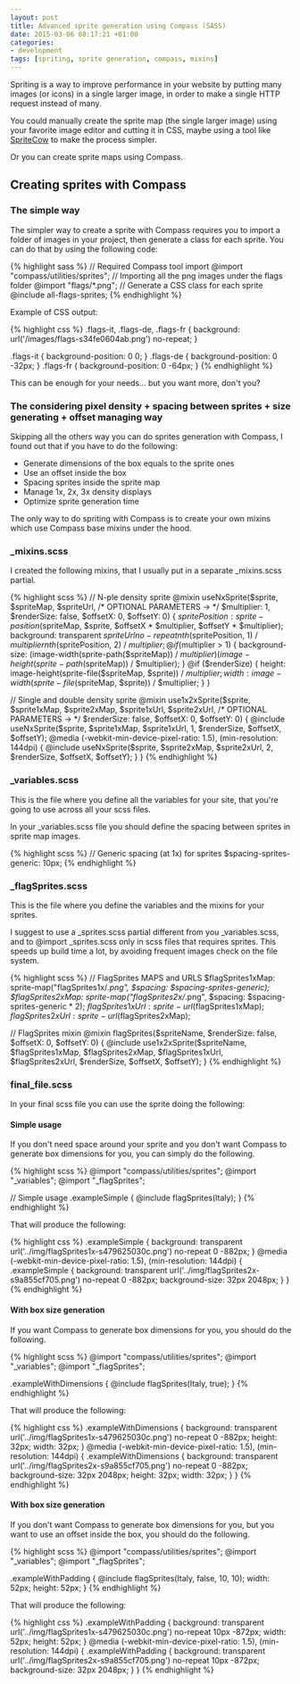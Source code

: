 ```yaml
---
layout: post
title: Advanced sprite generation using Compass (SASS)
date: 2015-03-06 08:17:21 +01:00
categories:
- development
tags: [spriting, sprite generation, compass, mixins]
---
```

Spriting is a way to improve performance in your website by putting many images (or icons) in a single larger image, in order to make a single HTTP request instead of many.

You could manually create the sprite map (the single larger image) using your favorite image editor and cutting it in CSS, maybe using a tool like [SpriteCow](http://www.spritecow.com/) to make the process simpler.

Or you can create sprite maps using Compass.

## Creating sprites with Compass

### The simple way

The simpler way to create a sprite with Compass requires you to import a folder of images in your project, then generate a class for each sprite. You can do that by using the following code:

{% highlight sass %}
// Required Compass tool import
@import "compass/utilities/sprites";
// Importing all the png images under the flags folder
@import "flags/*.png";
// Generate a CSS class for each sprite
@include all-flags-sprites;
{% endhighlight %}

Example of CSS output:

{% highlight css %}
.flags-it,
.flags-de,
.flags-fr { 
  background: url('/images/flags-s34fe0604ab.png') no-repeat; }

.flags-it { background-position: 0 0; }
.flags-de { background-position: 0 -32px; }
.flags-fr { background-position: 0 -64px; }
{% endhighlight %}

This can be enough for your needs... but you want more, don't you?

### The considering pixel density + spacing between sprites + size generating + offset managing way

Skipping all the others way you can do sprites generation with Compass, I found out that if you have to do the following:

*   Generate dimensions of the box equals to the sprite ones
*   Use an offset inside the box
*   Spacing sprites inside the sprite map
*   Manage 1x, 2x, 3x density displays
*   Optimize sprite generation time

The only way to do spriting with Compass is to create your own mixins which use Compass base mixins under the hood.

### _mixins.scss

I created the following mixins, that I usually put in a separate _mixins.scss partial.

{% highlight scss %}
// N-ple density sprite
@mixin useNxSprite($sprite, $spriteMap, $spriteUrl, /* OPTIONAL PARAMETERS -> */ $multiplier: 1, $renderSize: false, $offsetX: 0, $offsetY: 0) {
  $spritePosition: sprite-position($spriteMap, $sprite, $offsetX * $multiplier, $offsetY * $multiplier);
  background: transparent $spriteUrl no-repeat nth($spritePosition, 1) / $multiplier nth($spritePosition, 2) / $multiplier;
  @if ($multiplier > 1) {
    background-size: (image-width(sprite-path($spriteMap)) / $multiplier) (image-height(sprite-path($spriteMap)) / $multiplier);
  }
  @if ($renderSize) {
    height: image-height(sprite-file($spriteMap, $sprite)) / $multiplier;
    width: image-width(sprite-file($spriteMap, $sprite)) / $multiplier;
  }
}

// Single and double density sprite
@mixin use1x2xSprite($sprite, $sprite1xMap, $sprite2xMap, $sprite1xUrl, $sprite2xUrl, /* OPTIONAL PARAMETERS -> */ $renderSize: false, $offsetX: 0, $offsetY: 0) {
  @include useNxSprite($sprite, $sprite1xMap, $sprite1xUrl, 1, $renderSize, $offsetX, $offsetY);
  @media (-webkit-min-device-pixel-ratio: 1.5), (min-resolution: 144dpi) {
    @include useNxSprite($sprite, $sprite2xMap, $sprite2xUrl, 2, $renderSize, $offsetX, $offsetY);
  }
}
{% endhighlight %}

### _variables.scss

This is the file where you define all the variables for your site, that you're going to use across all your scss files.

In your _variables.scss file you should define the spacing between sprites in sprite map images.

{% highlight scss %}
// Generic spacing (at 1x) for sprites
$spacing-sprites-generic: 10px;
{% endhighlight %}

### _flagSprites.scss

This is the file where you define the variables and the mixins for your sprites.

I suggest to use a _sprites.scss partial different from you _variables.scss, and to @import _sprites.scss only in scss files that requires sprites. This speeds up build time a lot, by avoiding frequent images check on the file system.

{% highlight scss %}
// FlagSprites MAPS and URLS
$flagSprites1xMap: sprite-map("flagSprites1x/*.png", $spacing: $spacing-sprites-generic);
$flagSprites2xMap: sprite-map("flagSprites2x/*.png", $spacing: $spacing-sprites-generic * 2);
$flagSprites1xUrl: sprite-url($flagSprites1xMap);
$flagSprites2xUrl: sprite-url($flagSprites2xMap);

// FlagSprites mixin
@mixin flagSprites($spriteName, $renderSize: false, $offsetX: 0, $offsetY: 0) {
    @include use1x2xSprite($spriteName, $flagSprites1xMap, $flagSprites2xMap, $flagSprites1xUrl, $flagSprites2xUrl, $renderSize, $offsetX, $offsetY);
}
{% endhighlight %}

### final_file.scss

In your final scss file you can use the sprite doing the following:

#### Simple usage

If you don't need space around your sprite and you don't want Compass to generate box dimensions for you, you can simply do the following.

{% highlight scss %}
@import "compass/utilities/sprites";
@import "_variables";
@import "_flagSprites";

// Simple usage
.exampleSimple {
    @include flagSprites(Italy);
}
{% endhighlight %}

That will produce the following:

{% highlight css %}
.exampleSimple {
  background: transparent url('../img/flagSprites1x-s479625030c.png') no-repeat 0 -882px;
}
@media (-webkit-min-device-pixel-ratio: 1.5), (min-resolution: 144dpi) {
  .exampleSimple {
    background: transparent url('../img/flagSprites2x-s9a855cf705.png') no-repeat 0 -882px;
    background-size: 32px 2048px;
  }
}
{% endhighlight %}

#### With box size generation

If you want Compass to generate box dimensions for you, you should do the following.

{% highlight scss %}
@import "compass/utilities/sprites";
@import "_variables";
@import "_flagSprites";

.exampleWithDimensions {
    @include flagSprites(Italy, true);
}
{% endhighlight %}

That will produce the following:

{% highlight css %}
.exampleWithDimensions {
  background: transparent url('../img/flagSprites1x-s479625030c.png') no-repeat 0 -882px;
  height: 32px;
  width: 32px;
}
@media (-webkit-min-device-pixel-ratio: 1.5), (min-resolution: 144dpi) {
  .exampleWithDimensions {
    background: transparent url('../img/flagSprites2x-s9a855cf705.png') no-repeat 0 -882px;
    background-size: 32px 2048px;
    height: 32px;
    width: 32px;
  }
}
{% endhighlight %}

#### With box size generation

If you don't want Compass to generate box dimensions for you, but you want to use an offset inside the box, you should do the following.

{% highlight scss %}
@import "compass/utilities/sprites";
@import "_variables";
@import "_flagSprites";

.exampleWithPadding {
    @include flagSprites(Italy, false, 10, 10);
    width: 52px; height: 52px;
}
{% endhighlight %}

That will produce the following:

{% highlight css %}
.exampleWithPadding {
  background: transparent url('../img/flagSprites1x-s479625030c.png') no-repeat 10px -872px;
  width: 52px;
  height: 52px;
}
@media (-webkit-min-device-pixel-ratio: 1.5), (min-resolution: 144dpi) {
  .exampleWithPadding {
    background: transparent url('../img/flagSprites2x-s9a855cf705.png') no-repeat 10px -872px;
    background-size: 32px 2048px;
  }
}
{% endhighlight %}